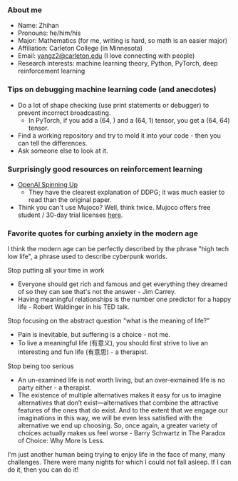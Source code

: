 ### About me

- Name: Zhihan
- Pronouns: he/him/his
- Major: Mathematics (for me, writing is hard, so math is an easier major)
- Affiliation: Carleton College (in Minnesota)
- Email: yangz2@carleton.edu (I love connecting with people)
- Research interests: machine learning theory, Python, PyTorch, deep reinforcement learning

### Tips on debugging machine learning code (and anecdotes)

- Do a lot of shape checking (use print statements or debugger) to prevent incorrect broadcasting.
  - In PyTorch, if you add a (64, ) and a (64, 1) tensor, you get a (64, 64) tensor. 
- Find a working repository and try to mold it into your code - then you can tell the differences. 
- Ask someone else to look at it.

### Surprisingly good resources on reinforcement learning

- [OpenAI Spinning Up](https://spinningup.openai.com/en/latest/index.html)
  - They have the clearest explanation of DDPG; it was much easier to read than the original paper.
- Think you can't use Mujoco? Well, think twice. Mujoco offers free student / 30-day trial licenses [here](https://www.roboti.us/license.html).

### Favorite quotes for curbing anxiety in the modern age

I think the modern age can be perfectly described by the phrase "high tech low life", a phrase used to describe cyberpunk worlds. 

Stop putting all your time in work
- Everyone should get rich and famous and get everything they dreamed of so they can see that's not the answer - Jim Carrey.
- Having meaningful relationships is the number one predictor for a happy life - Robert Waldinger in his TED talk.

Stop focusing on the abstract question "what is the meaning of life?"
- Pain is inevitable, but suffering is a choice - not me.
- To live a meaningful life (有意义), you should first strive to live an interesting and fun life (有意思) - a therapist.

Stop being too serious
- An un-examined life is not worth living, but an over-exmained life is no party either - a therapist.
- The existence of multiple alternatives makes it easy for us to imagine alternatives that don’t exist—alternatives that combine the attractive features of the ones that do exist. And to the extent that we engage our imaginations in this way, we will be even less satisfied with the alternative we end up choosing. So, once again, a greater variety of choices actually makes us feel worse - Barry Schwartz in The Paradox of Choice: Why More Is Less.

I'm just another human being trying to enjoy life in the face of many, many challenges. There were many nights for which I could not fall asleep. If I can do it, then you can do it!
